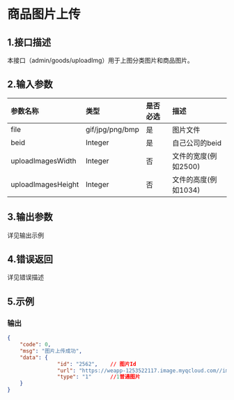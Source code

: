 # 商品图片上传

## 1.接口描述

本接口（admin/goods/uploadImg）用于上图分类图片和商品图片。

## 2.输入参数

| 参数名称 | 类型 | 是否必选 | 描述 |
| :--- | :--- | :--- | :--- |
| file | gif/jpg/png/bmp | 是 | 图片文件 |
| beid | Integer | 是 | 自己公司的beid |
| uploadImagesWidth | Integer | 否 | 文件的宽度\(例如2500\) |
| uploadImagesHeight | Integer | 否 | 文件的高度\(例如1034\) |

## 3.输出参数

详见输出示例

## 4.错误返回

详见错误描述

## 5.示例

### 输出

```json
{
    "code": 0,
    "msg": "图片上传成功",
    "data": {
                "id": "2562",    // 图片Id
                "url": "https://weapp-1253522117.image.myqcloud.com//image/20180124/7c362490cc2711a3.png",    // 图URL
                "type": "1"      //1普通图片
    }
}
```



